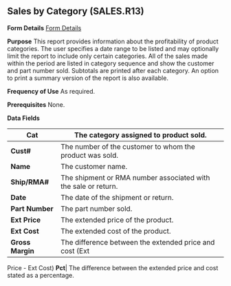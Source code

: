 ## Sales by Category (SALES.R13)
<PageHeader />

**Form Details**
[Form Details](../SALES-R13-1/README.md)

**Purpose**
This report provides information about the profitability of product
categories. The user specifies a date range to be listed and may optionally
limit the report to include only certain categories. All of the sales made
within the period are listed in category sequence and show the customer and
part number sold. Subtotals are printed after each category. An option to
print a summary version of the report is also available.

**Frequency of Use**
As required.

**Prerequisites**
None.

**Data Fields**

| **Cat**          | The category assigned to product sold.                         |
| ---------------- | -------------------------------------------------------------- |
| **Cust#**        | The number of the customer to whom the product was sold.       |
| **Name**         | The customer name.                                             |
| **Ship/RMA#**    | The shipment or RMA number associated with the sale or return. |
| **Date**         | The date of the shipment or return.                            |
| **Part Number**  | The part number sold.                                          |
| **Ext Price**    | The extended price of the product.                             |
| **Ext Cost**     | The extended cost of the product.                              |
| **Gross Margin** | The difference between the extended price and cost (Ext        |
Price - Ext Cost)
**Pct**|  The difference between the extended price and cost stated as a
percentage.

<badge text= "Version 8.10.57 " vertical="middle" />

<PageFooter />
